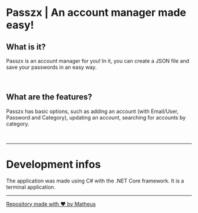 # Passzx | An account manager made easy!

<h2>
  What is it?
</h2>
<p>
  Passzx is an account manager for you! In it, you can create a JSON file and save your passwords in an easy way.
</p>

<br>

<h2>
  What are the features?
</h2>
<p>
  Passzx has basic options, such as adding an account (with Email/User, Password and Category), updating an account, searching for accounts by category.
</p>

<br>

<hr>

<h1>
  Development infos
</h1>
<p>
  The application was made using C# with the .NET Core framework. It is a terminal application.
</p>

<hr>

<a href="https://mxtheuz.com.br">Repository made with ❤️ by Matheus</a>

